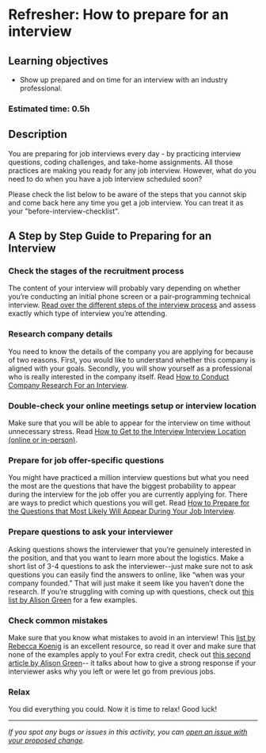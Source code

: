 # Refresher: How to prepare for an interview

## Learning objectives

- Show up prepared and on time for an interview with an industry professional.

### **Estimated time**: 0.5h


## Description

You are preparing for job interviews every day - by practicing interview questions, coding challenges, and take-home assignments. All those practices are making you ready for any job interview. However, what do you need to do when you have a job interview scheduled soon?

Please check the list below to be aware of the steps that you cannot skip and come back here any time you get a job interview. You can treat it as your "before-interview-checklist".


## A Step by Step Guide to Preparing for an Interview

### Check the stages of the recruitment process
The content of your interview will probably vary depending on whether you’re conducting an initial phone screen or a pair-programming technical interview. [Read over the different steps of the interview process](https://microverse.zendesk.com/hc/en-us/articles/360051541194-What-are-the-different-steps-in-an-interview-process-) and assess exactly which type of interview you’re attending.

### Research company details
You need to know the details of the company you are applying for because of two reasons. First, you would like to understand whether this company is aligned with your goals. Secondly, you will show yourself as a professional who is really interested in the company itself. Read [How to Conduct Company Research For an Interview](https://microverse.zendesk.com/hc/en-us/articles/12005574199315-How-to-Conduct-Company-Research-For-an-Interview).

### Double-check your online meetings setup or interview location
Make sure that you will be able to appear for the interview on time without unnecessary stress. Read [How to Get to the Interview Interview Location (online or in-person)](https://microverse.zendesk.com/hc/en-us/articles/12005633905043-How-to-Get-to-the-Interview-Interview-Location-online-or-in-person-).

### Prepare for job offer-specific questions
You might have practiced a million interview questions but what you need the most are the questions that have the biggest probability to appear during the interview for the job offer you are currently applying for. There are ways to predict which questions you will get. Read [How to Prepare for the Questions that Most Likely Will Appear During Your Job Interview](https://microverse.zendesk.com/hc/en-us/articles/12005592550675-How-to-Prepare-for-the-Questions-that-Most-Likely-Will-Appear-During-Your-Job-Interview).

###  Prepare questions to ask your interviewer
Asking questions shows the interviewer that you’re genuinely interested in the position, and that you want to learn more about the logistics. Make a short list of 3-4 questions to ask the interviewer--just make sure not to ask questions you can easily find the answers to online, like “when was your company founded.” That will just make it seem like you haven’t done the research.
If you’re struggling with coming up with questions, check out [this list by Alison Green](https://www.thecut.com/article/questions-to-ask-in-a-job-interview.html) for a few examples.

### Check common mistakes
Make sure that you know what mistakes to avoid in an interview! This [list by Rebecca Koenig](https://money.usnews.com/money/careers/interviewing/articles/job-interview-mistakes-to-avoid) is an excellent resource, so read it over and make sure that none of the examples apply to you!
For extra credit, check out [this second article by Alison Green](https://www.thecut.com/article/explain-reasons-for-leaving-a-job.html)-- it talks about how to give a strong response if your interviewer asks why you left or were let go from previous jobs.

### Relax 
You did everything you could. Now it is time to relax! Good luck!




---

_If you spot any bugs or issues in this activity, you can [open an issue with your proposed change](https://github.com/microverseinc/curriculum-transversal-skills/blob/main/git-github/articles/open_issue.md)._
